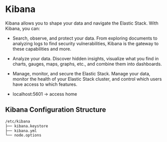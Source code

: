 # Kibana 
Kibana allows you to shape your data and navigate the Elastic Stack. With Kibana, you can:

- Search, observe, and protect your data. From exploring documents to analyzing logs to find security vulnerabilities, Kibana is the gateway to these capabilities and more.

- Analyze your data. Discover hidden insights, visualize what you find in charts, gauges, maps, graphs, etc., and combine them into dashboards.

- Manage, monitor, and secure the Elastic Stack. Manage your data, 
monitor the health of your Elastic Stack cluster, and control which users have access to which features.

- localhost:5601 -> access home 




## Kibana Configuration Structure 

```bash 
/etc/kibana
├── kibana.keystore
├── kibana.yml
└── node.options
```